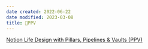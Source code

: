 ```yaml
---
date created: 2022-06-22
date modified: 2023-03-08
title: 🔡PPV
---
```


[Notion Life Design with Pillars, Pipelines & Vaults (PPV)](https://www.yearzero.io/notion-life-design)
